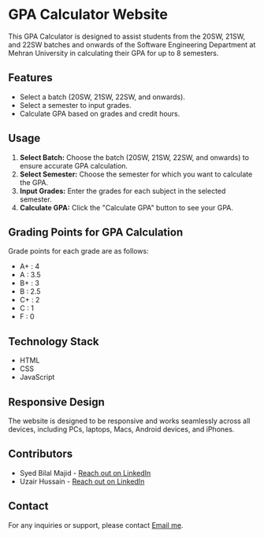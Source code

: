 # GPA Calculator Website

This GPA Calculator is designed to assist students from the 20SW, 21SW, and 22SW batches and onwards of the Software Engineering Department at Mehran University in calculating their GPA for up to 8 semesters.

## Features

- Select a batch (20SW, 21SW, 22SW, and onwards).
- Select a semester to input grades.
- Calculate GPA based on grades and credit hours.

## Usage

1. **Select Batch:** Choose the batch (20SW, 21SW, 22SW, and onwards) to ensure accurate GPA calculation.
2. **Select Semester:** Choose the semester for which you want to calculate the GPA.
3. **Input Grades:** Enter the grades for each subject in the selected semester.
4. **Calculate GPA:** Click the "Calculate GPA" button to see your GPA.

## Grading Points for GPA Calculation

Grade points for each grade are as follows:

- A+ : 4
- A : 3.5
- B+ : 3
- B : 2.5
- C+ : 2
- C : 1
- F : 0

## Technology Stack

- HTML
- CSS
- JavaScript

## Responsive Design

The website is designed to be responsive and works seamlessly across all devices, including PCs, laptops, Macs, Android devices, and iPhones.

## Contributors

- Syed Bilal Majid - [Reach out on LinkedIn](https://linkedin.com/in/uzairhussan1/)
- Uzair Hussain - [Reach out on LinkedIn](https://linkedin.com/in/uzairhussan1/)

## Contact

For any inquiries or support, please contact [Email me](mailto:bilalmajid002@gmail.com).
